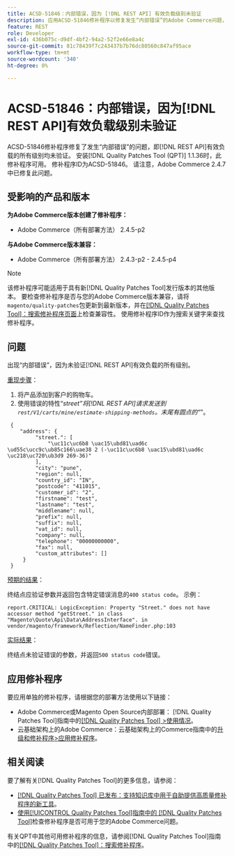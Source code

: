 ```yaml
---
title: ACSD-51846：内部错误，因为 [!DNL REST API] 有效负载级别未验证
description: 应用ACSD-51846修补程序以修复发生“内部错误”的Adobe Commerce问题，该问题导致未验证 [!DNL REST API] 有效负载的所有级别。
feature: REST
role: Developer
exl-id: 436b075c-d9df-4bf2-94a2-52f2e66e8a4c
source-git-commit: 81c78439f7c243437b7b76dc80560c847af95ace
workflow-type: tm+mt
source-wordcount: '340'
ht-degree: 0%

---
```


# ACSD-51846：内部错误，因为[!DNL REST API]有效负载级别未验证

ACSD-51846修补程序修复了发生“内部错误”的问题，即[!DNL REST API]有效负载的所有级别均未验证。 安装[!DNL Quality Patches Tool (QPT)] 1.1.36时，此修补程序可用。 修补程序ID为ACSD-51846。 请注意，Adobe Commerce 2.4.7中已修复此问题。

## 受影响的产品和版本

**为Adobe Commerce版本创建了修补程序：**

* Adobe Commerce（所有部署方法） 2.4.5-p2

**与Adobe Commerce版本兼容：**

* Adobe Commerce（所有部署方法） 2.4.3-p2 - 2.4.5-p4

>[!NOTE]
>
>该修补程序可能适用于具有新[!DNL Quality Patches Tool]发行版本的其他版本。 要检查修补程序是否与您的Adobe Commerce版本兼容，请将`magento/quality-patches`包更新到最新版本，并在[[!DNL Quality Patches Tool]：搜索修补程序页面](https://experienceleague.adobe.com/tools/commerce-quality-patches/index.html)上检查兼容性。 使用修补程序ID作为搜索关键字来查找修补程序。

## 问题

出现“内部错误”，因为未验证[!DNL REST API]有效负载的所有级别。

<u>重现步骤</u>：

1. 将产品添加到客户的购物车。
1. 使用错误的特性“_street”将[!DNL REST API]请求发送到`rest/V1/carts/mine/estimate-shipping-methods`。末尾有圆点的“_”。

```
 {
    "address": {
         "street.": [
             "\uc11c\uc6b8 \uac15\ubd81\uad6c \ud55c\ucc9c\ub85c166\uae38 2 (-\uc11c\uc6b8 \uac15\ubd81\uad6c \uc218\uc720\ub3d9 269-36)"
         ],
         "city": "pune",
         "region": null,
         "country_id": "IN",
         "postcode": "411015",
         "customer_id": "2",
         "firstname": "test",
         "lastname": "test",
         "middlename": null,
         "prefix": null,
         "suffix": null,
         "vat_id": null,
         "company": null,
         "telephone": "00000000000",
         "fax": null,
         "custom_attributes": []
     }
 }
```

<u>预期的结果</u>：

终结点应验证参数并返回包含特定错误消息的`400 status code`。 示例：

```
report.CRITICAL: LogicException: Property "Street." does not have accessor method "getStreet." in class "Magento\Quote\Api\Data\AddressInterface". in vendor/magento/framework/Reflection/NameFinder.php:103
```

<u>实际结果</u>：

终结点未验证错误的参数，并返回`500 status code`错误。

## 应用修补程序

要应用单独的修补程序，请根据您的部署方法使用以下链接：

* Adobe Commerce或Magento Open Source内部部署： [!DNL Quality Patches Tool]指南中的[[!DNL Quality Patches Tool] >使用情况](/help/tools/quality-patches-tool/usage.md)。
* 云基础架构上的Adobe Commerce：云基础架构上的Commerce指南中的[升级和修补程序>应用修补程序](https://experienceleague.adobe.com/docs/commerce-cloud-service/user-guide/develop/upgrade/apply-patches.html)。

## 相关阅读

要了解有关[!DNL Quality Patches Tool]的更多信息，请参阅：

* [[!DNL Quality Patches Tool] 已发布：支持知识库中用于自助提供高质量修补程序的新工具](https://experienceleague.adobe.com/en/docs/commerce-knowledge-base/kb/announcements/commerce-announcements/magento-quality-patches-released-new-tool-to-self-serve-quality-patches)。
* [使用[!UICONTROL Quality Patches Tool]指南中的 [!DNL Quality Patches Tool]](/help/tools/quality-patches-tool/patches-available-in-qpt/check-patch-for-magento-issue-with-magento-quality-patches.md)检查修补程序是否可用于您的Adobe Commerce问题。


有关QPT中其他可用修补程序的信息，请参阅[!DNL Quality Patches Tool]指南中的[[!DNL Quality Patches Tool]：搜索修补程序](https://experienceleague.adobe.com/tools/commerce-quality-patches/index.html)。

